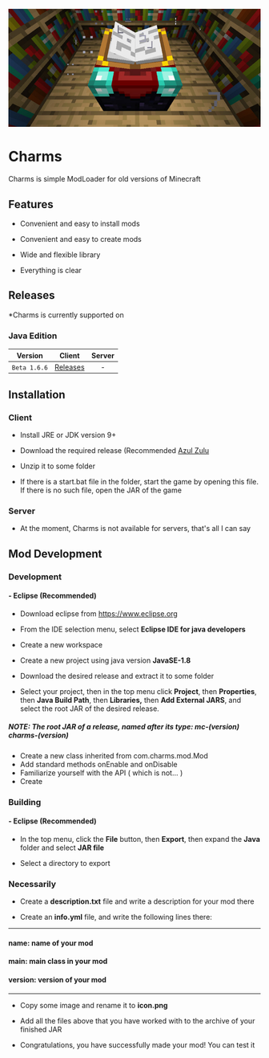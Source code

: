 ![Charms](./Images/Icon.jpg)
# Charms

Charms is simple ModLoader for old versions of Minecraft

## **Features**

- Convenient and easy to install mods
- Convenient and easy to create mods
- Wide and flexible library


- Everything is clear

## **Releases**

*Charms is currently supported on
### **Java Edition**
| Version | Client | Server |
|:-:|:-:|:-:|
| `Beta 1.6.6` | [Releases](https://github.com/MrOnran/Charms/releases/tag/MC-Beta-1.6.6/) | - |

## **Installation**
### Client
- Install JRE or JDK version 9+
- Download the required release
(Recommended [Azul Zulu]([https://github.com/MrOnran/Charms/releases/tag/MC-Beta-1.6.6/](https://www.azul.com/downloads/))

- Unzip it to some folder
- If there is a start.bat file in the folder, start the game by opening this file. If there is no such file, open the JAR of the game

### Server
- At the moment, Charms is not available for servers, that's all I can say

## **Mod Development**
### **Development**
#### **- Eclipse (Recommended)**
- Download eclipse from https://www.eclipse.org
- From the IDE selection menu, select **Eclipse IDE for java developers**
- Create a new workspace
- Create a new project using java version **JavaSE-1.8**
- Download the desired release and extract it to some folder


- Select your project, then in the top menu click **Project**, then **Properties**, then **Java Build Path**, then **Libraries,** then **Add External JARS**, and select the root JAR of the desired release. 
##### ***NOTE: The root JAR of a release, named after its type: mc-(version) charms-(version)***
- Create a new class inherited from com.charms.mod.Mod
- Add standard methods onEnable and onDisable
- Familiarize yourself with the API ( which is not... )
- Create

### **Building**
#### **- Eclipse (Recommended)**
- In the top menu, click the **File** button, then **Export**, then expand the **Java** folder and select **JAR file**


- Select a directory to export
### **Necessarily**
- Create a **description.txt** file and write a description for your mod there


- Create an **info.yml** file, and write the following lines there:
___
#### name: name of your mod
#### main: main class in your mod
#### version: version of your mod
___
- Copy some image and rename it to **icon.png**
- Add all the files above that you have worked with to the archive of your finished JAR


- Congratulations, you have successfully made your mod! You can test it
